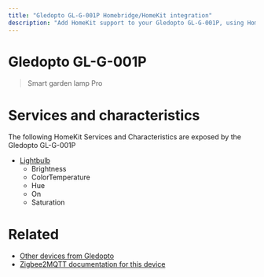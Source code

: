 ```yaml
---
title: "Gledopto GL-G-001P Homebridge/HomeKit integration"
description: "Add HomeKit support to your Gledopto GL-G-001P, using Homebridge, Zigbee2MQTT and homebridge-z2m."
---
```

<!---
This file has been GENERATED using src/docgen/docgen.ts
DO NOT EDIT THIS FILE MANUALLY!
-->
# Gledopto GL-G-001P
> Smart garden lamp Pro


# Services and characteristics
The following HomeKit Services and Characteristics are exposed by
the Gledopto GL-G-001P

* [Lightbulb](../../light.md)
  * Brightness
  * ColorTemperature
  * Hue
  * On
  * Saturation


# Related
* [Other devices from Gledopto](../index.md#gledopto)
* [Zigbee2MQTT documentation for this device](https://www.zigbee2mqtt.io/devices/GL-G-001P.html)